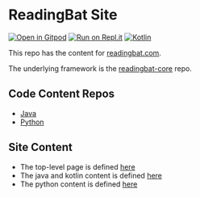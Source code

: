 # ReadingBat Site

[![Open in Gitpod](https://gitpod.io/button/open-in-gitpod.svg)](https://gitpod.io/#https://github.com/readingbat/readingbat-site)
[![Run on Repl.it](https://repl.it/badge/github/readingbat/readingbat-site)](https://repl.it/github/readingbat/readingbat-site)
[![Kotlin](https://img.shields.io/badge/%20language-Kotlin-red.svg)](https://kotlinlang.org/)

This repo has the content for [readingbat.com](http://readingbat.com).

The underlying framework is the [readingbat-core](https://github.com/readingbat/readingbat-core) repo.

## Code Content Repos
* [Java](https://github.com/readingbat/readingbat-java-content)
* [Python](https://github.com/readingbat/readingbat-python-content)

## Site Content
* The top-level page is defined [here](/blob/master/src/main/kotlin/Content.kt)
* The java and kotlin content is defined [here](https://github.com/readingbat/readingbat-java-content/blob/master/src/main/kotlin/Content.kt)
* The python content is defined [here](https://github.com/readingbat/readingbat-python-content/blob/master/src/main/kotlin/Content.kt)


